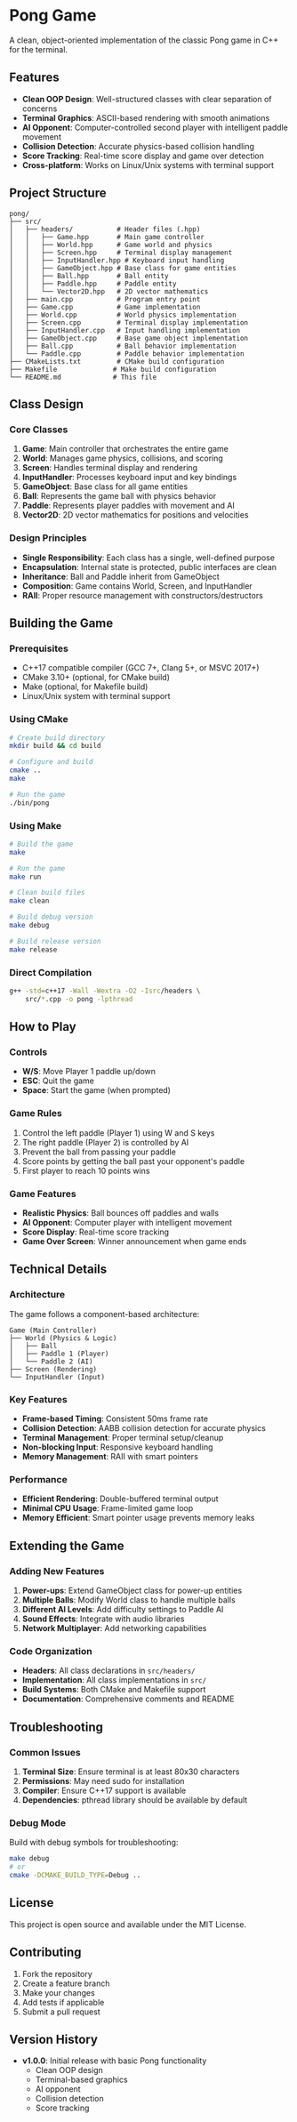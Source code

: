 # Pong Game

A clean, object-oriented implementation of the classic Pong game in C++ for the terminal.

## Features

- **Clean OOP Design**: Well-structured classes with clear separation of concerns
- **Terminal Graphics**: ASCII-based rendering with smooth animations
- **AI Opponent**: Computer-controlled second player with intelligent paddle movement
- **Collision Detection**: Accurate physics-based collision handling
- **Score Tracking**: Real-time score display and game over detection
- **Cross-platform**: Works on Linux/Unix systems with terminal support

## Project Structure

```
pong/
├── src/
│   ├── headers/           # Header files (.hpp)
│   │   ├── Game.hpp       # Main game controller
│   │   ├── World.hpp      # Game world and physics
│   │   ├── Screen.hpp     # Terminal display management
│   │   ├── InputHandler.hpp # Keyboard input handling
│   │   ├── GameObject.hpp # Base class for game entities
│   │   ├── Ball.hpp       # Ball entity
│   │   ├── Paddle.hpp     # Paddle entity
│   │   └── Vector2D.hpp   # 2D vector mathematics
│   ├── main.cpp           # Program entry point
│   ├── Game.cpp           # Game implementation
│   ├── World.cpp          # World physics implementation
│   ├── Screen.cpp         # Terminal display implementation
│   ├── InputHandler.cpp   # Input handling implementation
│   ├── GameObject.cpp     # Base game object implementation
│   ├── Ball.cpp           # Ball behavior implementation
│   └── Paddle.cpp         # Paddle behavior implementation
├── CMakeLists.txt         # CMake build configuration
├── Makefile              # Make build configuration
└── README.md             # This file
```

## Class Design

### Core Classes

1. **Game**: Main controller that orchestrates the entire game
2. **World**: Manages game physics, collisions, and scoring
3. **Screen**: Handles terminal display and rendering
4. **InputHandler**: Processes keyboard input and key bindings
5. **GameObject**: Base class for all game entities
6. **Ball**: Represents the game ball with physics behavior
7. **Paddle**: Represents player paddles with movement and AI
8. **Vector2D**: 2D vector mathematics for positions and velocities

### Design Principles

- **Single Responsibility**: Each class has a single, well-defined purpose
- **Encapsulation**: Internal state is protected, public interfaces are clean
- **Inheritance**: Ball and Paddle inherit from GameObject
- **Composition**: Game contains World, Screen, and InputHandler
- **RAII**: Proper resource management with constructors/destructors

## Building the Game

### Prerequisites

- C++17 compatible compiler (GCC 7+, Clang 5+, or MSVC 2017+)
- CMake 3.10+ (optional, for CMake build)
- Make (optional, for Makefile build)
- Linux/Unix system with terminal support

### Using CMake

```bash
# Create build directory
mkdir build && cd build

# Configure and build
cmake ..
make

# Run the game
./bin/pong
```

### Using Make

```bash
# Build the game
make

# Run the game
make run

# Clean build files
make clean

# Build debug version
make debug

# Build release version
make release
```

### Direct Compilation

```bash
g++ -std=c++17 -Wall -Wextra -O2 -Isrc/headers \
    src/*.cpp -o pong -lpthread
```

## How to Play

### Controls

- **W/S**: Move Player 1 paddle up/down
- **ESC**: Quit the game
- **Space**: Start the game (when prompted)

### Game Rules

1. Control the left paddle (Player 1) using W and S keys
2. The right paddle (Player 2) is controlled by AI
3. Prevent the ball from passing your paddle
4. Score points by getting the ball past your opponent's paddle
5. First player to reach 10 points wins

### Game Features

- **Realistic Physics**: Ball bounces off paddles and walls
- **AI Opponent**: Computer player with intelligent movement
- **Score Display**: Real-time score tracking
- **Game Over Screen**: Winner announcement when game ends

## Technical Details

### Architecture

The game follows a component-based architecture:

```
Game (Main Controller)
├── World (Physics & Logic)
│   ├── Ball
│   ├── Paddle 1 (Player)
│   └── Paddle 2 (AI)
├── Screen (Rendering)
└── InputHandler (Input)
```

### Key Features

- **Frame-based Timing**: Consistent 50ms frame rate
- **Collision Detection**: AABB collision detection for accurate physics
- **Terminal Management**: Proper terminal setup/cleanup
- **Non-blocking Input**: Responsive keyboard handling
- **Memory Management**: RAII with smart pointers

### Performance

- **Efficient Rendering**: Double-buffered terminal output
- **Minimal CPU Usage**: Frame-limited game loop
- **Memory Efficient**: Smart pointer usage prevents memory leaks

## Extending the Game

### Adding New Features

1. **Power-ups**: Extend GameObject class for power-up entities
2. **Multiple Balls**: Modify World class to handle multiple balls
3. **Different AI Levels**: Add difficulty settings to Paddle AI
4. **Sound Effects**: Integrate with audio libraries
5. **Network Multiplayer**: Add networking capabilities

### Code Organization

- **Headers**: All class declarations in `src/headers/`
- **Implementation**: All class implementations in `src/`
- **Build Systems**: Both CMake and Makefile support
- **Documentation**: Comprehensive comments and README

## Troubleshooting

### Common Issues

1. **Terminal Size**: Ensure terminal is at least 80x30 characters
2. **Permissions**: May need sudo for installation
3. **Compiler**: Ensure C++17 support is available
4. **Dependencies**: pthread library should be available by default

### Debug Mode

Build with debug symbols for troubleshooting:

```bash
make debug
# or
cmake -DCMAKE_BUILD_TYPE=Debug ..
```

## License

This project is open source and available under the MIT License.

## Contributing

1. Fork the repository
2. Create a feature branch
3. Make your changes
4. Add tests if applicable
5. Submit a pull request

## Version History

- **v1.0.0**: Initial release with basic Pong functionality
  - Clean OOP design
  - Terminal-based graphics
  - AI opponent
  - Collision detection
  - Score tracking
